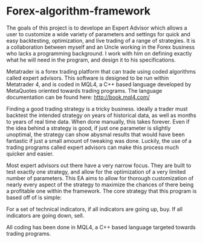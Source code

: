 Forex-algorithm-framework
=========================

The goals of this project is to develope an Expert Advisor which allows a user to customize a wide variety of
parameters and settings for quick and easy backtesting, optimization, and live trading of a range
of strategies. It is a collaboration between myself and an Uncle working in the Forex business who lacks a programming background. I work with him on defining exactly what he will need in the program, and design it to his specifications.

Metatrader is a forex trading platform that can trade using coded algorithms called expert advisors. This software is designed to be run within Metatrader 4, and is coded in MQL4, a C++ based language developed by MetaQuotes oriented towards trading programs. The language documentation can be found here: http://book.mql4.com/ 

 Finding a good trading strategy is a tricky business. ideally a trader must backtest the intended strategy on years of historical data, as well as months to years of real time data. When done manually, this takes forever. Even if the idea behind a strategy is good, if just one parameter is slightly unoptimal, the strategy can show abysmal results that would have been fantastic if just a small amount of tweaking was done. Luckily, the use of a trading programs called expert advisors can make this process much quicker and easier. 

Most expert advisors out there have a very narrow focus. They are built to test exactly one strategy, and allow for the optimization of a very limited number of parameters. This EA aims to allow for thorough customization of nearly every aspect of the strategy to maximize the chances of there being a profitable one within the framework. The core strategy that this program is based off of is simple:

For a set of technical indicators, if all indicators are going up, buy. If all indicators are going down, sell.

 


All coding has been done in MQL4, a C++ based language targeted towards trading
programs.